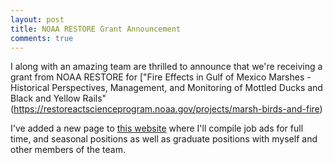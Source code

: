 ```yaml
---
layout: post
title: NOAA RESTORE Grant Announcement 
comments: true
---
```


I along with an amazing team are thrilled to announce that we're receiving a grant from NOAA RESTORE for ["Fire Effects in Gulf of Mexico Marshes - Historical Perspectives, Management, and Monitoring of Mottled Ducks and Black and Yellow Rails"(https://restoreactscienceprogram.noaa.gov/projects/marsh-birds-and-fire)

I've added a new page to [this website](https://aurielfournier.github.io/noaa_firebird/) where I'll compile job ads for full time, and seasonal positions as well as graduate positions with myself and other members of the team. 
